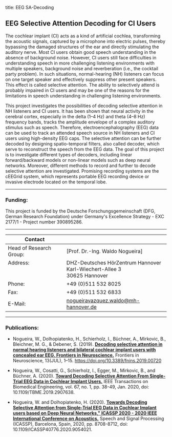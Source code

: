 title: EEG SA-Decoding

## EEG Selective Attention Decoding for CI Users


The cochlear implant (CI) acts as a kind of artificial cochlea, transforming the acoustic signals, captured by a microphone into electric pulses, thereby bypassing the damaged structures of the ear and directly stimulating the auditory nerve. Most CI users obtain good speech understanding in the absence of background noise. However, CI users still face difficulties in understanding speech in more challenging listening environments with multiple speakers, background noise and reverberation (i.e., the cocktail party problem). In such situations, normal-hearing (NH) listeners can focus on one target speaker and effectively suppress other present speakers. This effect is called selective attention. The ability to selectively attend is probably impaired in CI users and may be one of the reasons for the limitations in speech understanding in challenging listening environments. 

This project investigates the possibilities of decoding selective attention in NH listeners and CI users. It has been shown that neural activity in the cerebral cortex, especially in the delta (1–4 Hz) and theta (4–8 Hz) frequency bands, tracks the amplitude envelope of a complex auditory stimulus such as speech. Therefore, electroencephalography (EEG) data can be used to track an attended speech source in NH listeners and CI users using high-density EEG caps. The selective attention can be further decoded by designing spatio-temporal filters, also called decoder, which serve to reconstruct the speech from the EEG data. The goal of this project is to investigate different types of decoders, including linear forward/backward models or non-linear models such as deep neural networks. Moreover, different methods to record and further to decode selective attention are investigated. Promising recording systems are the cEEGrid system, which represents portable EEG recording device or invasive electrode located on the temporal lobe. 

---

### Funding:

This project is funded by the Deutsche Forschungsgemeinschaft (DFG, German Research Foundation) under Germany's Excellence Strategy - EXC 2177/1 - Project number 390895286.

---

| Contact                 |                            |
| ------------------------|--------------------------- |
| Head of Research Group:<br>| [Prof. Dr.-Ing. Waldo Nogueira]|
| Address: <br><br><br>   | DHZ-Deutsches HörZentrum Hannover<br> Karl-Wiechert-Allee 3 <br> 30625 Hannover |
| Phone:                  | +49 (0)511 532 8025 |
| Fax:                    | +49 (0)511 532 6833 |
| E-Mail:                 |<nogueiravazquez.waldo@mh-hannover.de>|

---
   

### Publications:
- Nogueira, W., Dolhopiatenko, H., Schierholz, I., Büchner, A., Mirkovic, B., Bleichner, M. G., & Debener, S. (2019).  **[Decoding selective attention in normal hearing listeners and bilateral cochlear implant users with concealed ear EEG. Frontiers in Neuroscience.](https://www.frontiersin.org/articles/10.3389/fnins.2019.00720/full)** Frontiers in Neuroscience, 13(JUL), 1–15. https://doi.org/10.3389/fnins.2019.00720

- Nogueira, W., Cosatti, G., Schierholz, I., Egger, M., Mirkovic, B., and Büchner, A. (2020).  **[Toward Decoding Selective Attention From Single-Trial EEG Data in Cochlear Implant Users.](https://ieeexplore.ieee.org/document/8674613)** IEEE Transactions on Biomedical Engineering, vol. 67, no. 1, pp. 38-49, Jan. 2020, doi: 10.1109/TBME.2019.2907638.

- Nogueira, W. and Dolhopiatenko, H. (2020). **[Towards Decoding Selective Attention from Single-Trial EEG Data in Cochlear Implant users based on Deep Neural Networks," ICASSP 2020 - 2020 IEEE International Conference on Acoustics.](https://ieeexplore.ieee.org/document/9054021)** Speech and Signal Processing (ICASSP), Barcelona, Spain, 2020, pp. 8708-8712, doi: 10.1109/ICASSP40776.2020.9054021.



